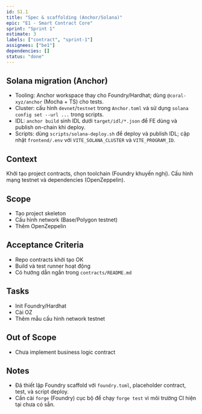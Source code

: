 ```yaml
---
id: S1.1
title: "Spec & scaffolding (Anchor/Solana)"
epic: "E1 - Smart Contract Core"
sprint: "Sprint 1"
estimate: 3
labels: ["contract", "sprint-1"]
assignees: ["be1"]
dependencies: []
status: "done"
---
```


## Solana migration (Anchor)

- Tooling: Anchor workspace thay cho Foundry/Hardhat; dùng `@coral-xyz/anchor` (Mocha + TS) cho tests.
- Cluster: cấu hình `devnet`/`testnet` trong `Anchor.toml` và sử dụng `solana config set --url ...` trong scripts.
- IDL: `anchor build` sinh IDL dưới `target/idl/*.json` để FE dùng và publish on-chain khi deploy.
- Scripts: dùng `scripts/solana-deploy.sh` để deploy và publish IDL; cập nhật `frontend/.env` với `VITE_SOLANA_CLUSTER` và `VITE_PROGRAM_ID`.

## Context
Khởi tạo project contracts, chọn toolchain (Foundry khuyến nghị). Cấu hình mạng testnet và dependencies (OpenZeppelin).

## Scope
- Tạo project skeleton
- Cấu hình network (Base/Polygon testnet)
- Thêm OpenZeppelin

## Acceptance Criteria
- Repo contracts khởi tạo OK
- Build và test runner hoạt động
- Có hướng dẫn ngắn trong `contracts/README.md`

## Tasks
- Init Foundry/Hardhat
- Cài OZ
- Thêm mẫu cấu hình network testnet

## Out of Scope
- Chưa implement business logic contract

## Notes
- Đã thiết lập Foundry scaffold với `foundry.toml`, placeholder contract, test, và script deploy.
- Cần cài `forge` (Foundry) cục bộ để chạy `forge test` vì môi trường CI hiện tại chưa có sẵn.
